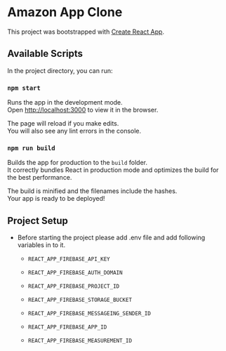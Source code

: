 # Amazon App Clone

This project was bootstrapped with [Create React App](https://github.com/facebook/create-react-app).

## Available Scripts

In the project directory, you can run:

### `npm start`

Runs the app in the development mode.\
Open [http://localhost:3000](http://localhost:3000) to view it in the browser.

The page will reload if you make edits.\
You will also see any lint errors in the console.

### `npm run build`

Builds the app for production to the `build` folder.\
It correctly bundles React in production mode and optimizes the build for the best performance.

The build is minified and the filenames include the hashes.\
Your app is ready to be deployed!

## Project Setup

- Before starting the project please add .env file and add following variables in to it.

  -     REACT_APP_FIREBASE_API_KEY
  -     REACT_APP_FIREBASE_AUTH_DOMAIN
  -     REACT_APP_FIREBASE_PROJECT_ID
  -     REACT_APP_FIREBASE_STORAGE_BUCKET
  -     REACT_APP_FIREBASE_MESSAGEING_SENDER_ID
  -     REACT_APP_FIREBASE_APP_ID
  -     REACT_APP_FIREBASE_MEASUREMENT_ID
